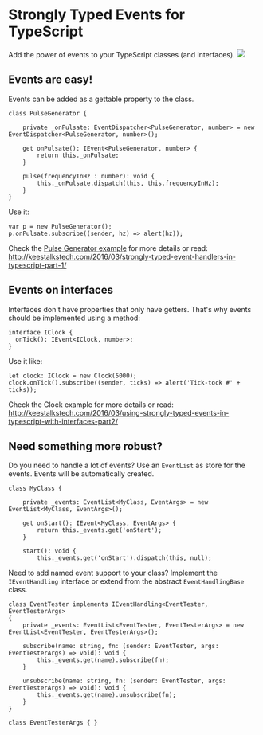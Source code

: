 # Strongly Typed Events for TypeScript
Add the power of events to your TypeScript classes (and interfaces).
<img src="http://keestalkstech.com/wp-content/uploads/2016/03/lightning-bolt-1203953_1280-590x332.png" />

## Events are easy!
Events can be added as a gettable property to the class.
```
class PulseGenerator {

	private _onPulsate: EventDispatcher<PulseGenerator, number> = new EventDispatcher<PulseGenerator, number>();

	get onPulsate(): IEvent<PulseGenerator, number> {
		return this._onPulsate;
	}

	pulse(frequencyInHz : number): void {
		this._onPulsate.dispatch(this, this.frequencyInHz);
	}
}
```
Use it:
```
var p = new PulseGenerator();
p.onPulsate.subscribe((sender, hz) => alert(hz));
```

Check the <a href="https://github.com/KeesCBakker/Strongly-Typed-Events-for-TypeScript/blob/master/example.pulse-generator.ts">Pulse Generator example</a> for more details or read: <br/> http://keestalkstech.com/2016/03/strongly-typed-event-handlers-in-typescript-part-1/

## Events on interfaces
Interfaces don't have properties that only have getters. That's why events should be implemented using a method:

```
interface IClock {
  onTick(): IEvent<IClock, number>;
}
```

Use it like:

```
let clock: IClock = new Clock(5000);
clock.onTick().subscribe((sender, ticks) => alert('Tick-tock #' + ticks));
```

Check the Clock example for more details or read: <br/>
http://keestalkstech.com/2016/03/using-strongly-typed-events-in-typescript-with-interfaces-part2/


## Need something more robust?
Do you need to handle a lot of events? Use an `EventList` as store for the events. Events will be automatically created.

```
class MyClass {

    private _events: EventList<MyClass, EventArgs> = new EventList<MyClass, EventArgs>();

    get onStart(): IEvent<MyClass, EventArgs> {
        return this._events.get('onStart');
    }

    start(): void {
        this._events.get('onStart').dispatch(this, null);
```

Need to add named event support to your class? Implement the `IEventHandling` interface or extend from the abstract `EventHandlingBase` class. 
```
class EventTester implements IEventHandling<EventTester, EventTesterArgs>
{
    private _events: EventList<EventTester, EventTesterArgs> = new EventList<EventTester, EventTesterArgs>();

    subscribe(name: string, fn: (sender: EventTester, args: EventTesterArgs) => void): void {
        this._events.get(name).subscribe(fn);
    }

    unsubscribe(name: string, fn: (sender: EventTester, args: EventTesterArgs) => void): void {
        this._events.get(name).unsubscribe(fn);
    }
}

class EventTesterArgs { }
```
